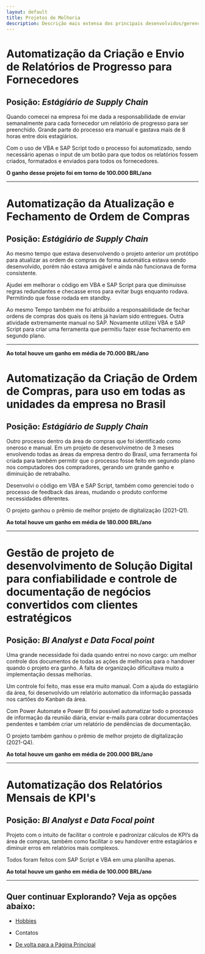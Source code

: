 ```yaml
---
layout: default
title: Projetos de Melhoria
description: Descrição mais extensa dos principais desenvolvidos/gerenciados na minha vida profissional
---
```


# **Automatização da Criação e Envio de Relatórios de Progresso para Fornecedores**
## Posição: _Estágiário de Supply Chain_

Quando comecei na empresa foi me dada a responsabilidade de enviar semanalmente para cada fornecedor um relatório de progresso para ser preenchido. Grande parte do processo era manual e gastava mais de 8 horas entre dois estagiários.

Com o uso de VBA e SAP Script todo o processo foi automatizado, sendo necessário apenas o input de um botão para que todos os relatórios fossem criados, formatados e enviados para todos os fornecedores.

**O ganho desse projeto foi em torno de 100.000 BRL/ano**

* * *

# **Automatização da Atualização e Fechamento de Ordem de Compras**
## Posição: _Estágiário de Supply Chain_

Ao mesmo tempo que estava desenvolvendo o projeto anterior um protótipo para atualizar as ordem de compras de forma automática estava sendo desenvolvido, porém não estava amigável e ainda não funcionava de forma consistente.

Ajudei em melhorar o código em VBA e SAP Script para que diminuisse regras redundantes e checasse erros para evitar bugs enquanto rodava. Permitindo que fosse rodada em standby.

Ao mesmo Tempo também me foi atribuído a responsabilidade de fechar ordens de compras dos quais os itens já haviam sido entregues. Outra atividade extremamente manual no SAP. Novamente utilizei VBA e SAP Script para criar uma ferramenta que permitiu fazer esse fechamento em segundo plano.

* * *

**Ao total houve um ganho em média de 70.000 BRL/ano**

# **Automatização da Criação de Ordem de Compras, para uso em todas as unidades da empresa no Brasil**
## Posição: _Estágiário de Supply Chain_

Outro processo dentro da área de compras que foi identificado como oneroso e manual. 
Em um projeto de desenvolvimetno de 3 meses envolvendo todas as áreas da empresa dentro do Brasil, uma ferramenta foi criada para também permitir que o processo fosse feito em segundo plano nos computadores dos compradores, gerando um grande ganho e diminuição de retrabalho.

Desenvolvi o código em VBA e SAP Script, também como gerenciei todo o processo de feedback das áreas, mudando o produto conforme necessidades diferentes.

O projeto ganhou o prêmio de melhor projeto de digitalização (2021-Q1).

**Ao total houve um ganho em média de 180.000 BRL/ano**

* * *

# **Gestão de projeto de desenvolvimento de Solução Digital para confiabilidade e controle de documentação de negócios convertidos com clientes estratégicos**
## Posição: _BI Analyst e Data Focal point_

Uma grande necessidade foi dada quando entrei no novo cargo: um melhor controle dos documentos de todas as ações de melhorias para o handover quando o projeto era ganho. A falta de organização dificultava muito a implementação dessas melhorias.

Um controle foi feito, mas esse era muito manual. Com a ajuda do estagiário da área, foi desenvolvido um relatório automatico da informação passada nos cartões do Kanban da área.

Com Power Automate e Power BI foi possível automatizar todo o processo de informação da reunião diária, enviar e-mails para cobrar documentações pendentes e também criar um relatório de pendências de documentação.

O projeto também ganhou o prêmio de melhor projeto de digitalização (2021-Q4).

**Ao total houve um ganho em média de 200.000 BRL/ano**

* * *

# **Automatização dos Relatórios Mensais de KPI's**
## Posição: _BI Analyst e Data Focal point_

Projeto com o intuito de facilitar o controle e padronizar cálculos de KPI’s da área de compras, também como facilitar o seu handover entre estagiários e diminuir erros em relatórios mais complexos.

Todos foram feitos com SAP Script e VBA em uma planilha apenas.

**Ao total houve um ganho em média de 100.000 BRL/ano**

* * *
## **Quer continuar Explorando? Veja as opções abaixo:**

*   [Hobbies](./Hobbies.md)

*   Contatos

*   [De volta para a Página Principal](./)
